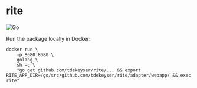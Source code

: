 # rite

![Go](https://github.com/tdekeyser/rite/workflows/Go/badge.svg?branch=master)

Run the package locally in Docker:

	docker run \
	    -p 8080:8080 \
	    golang \
	    sh -c \
		"go get github.com/tdekeyser/rite/... && export RITE_APP_DIR=/go/src/github.com/tdekeyser/rite/adapter/webapp/ && exec rite"
